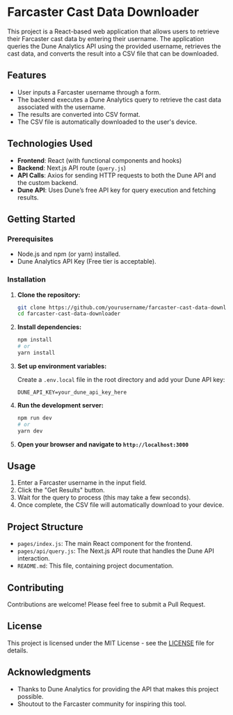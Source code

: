 # Farcaster Cast Data Downloader

This project is a React-based web application that allows users to retrieve their Farcaster cast data by entering their username. The application queries the Dune Analytics API using the provided username, retrieves the cast data, and converts the result into a CSV file that can be downloaded.

## Features
- User inputs a Farcaster username through a form.
- The backend executes a Dune Analytics query to retrieve the cast data associated with the username.
- The results are converted into CSV format.
- The CSV file is automatically downloaded to the user's device.

## Technologies Used
- **Frontend**: React (with functional components and hooks)
- **Backend**: Next.js API route (`query.js`)
- **API Calls**: Axios for sending HTTP requests to both the Dune API and the custom backend.
- **Dune API**: Uses Dune’s free API key for query execution and fetching results.

## Getting Started

### Prerequisites
- Node.js and npm (or yarn) installed.
- Dune Analytics API Key (Free tier is acceptable).

### Installation

1. **Clone the repository:**

   ```bash
   git clone https://github.com/yourusername/farcaster-cast-data-downloader.git
   cd farcaster-cast-data-downloader

2. **Install dependencies:**

   ```bash
   npm install
   # or
   yarn install
   ```

3. **Set up environment variables:**

   Create a `.env.local` file in the root directory and add your Dune API key:

   ```
   DUNE_API_KEY=your_dune_api_key_here
   ```

4. **Run the development server:**

   ```bash
   npm run dev
   # or
   yarn dev
   ```

5. **Open your browser and navigate to `http://localhost:3000`**

## Usage

1. Enter a Farcaster username in the input field.
2. Click the "Get Results" button.
3. Wait for the query to process (this may take a few seconds).
4. Once complete, the CSV file will automatically download to your device.

## Project Structure

- `pages/index.js`: The main React component for the frontend.
- `pages/api/query.js`: The Next.js API route that handles the Dune API interaction.
- `README.md`: This file, containing project documentation.

## Contributing

Contributions are welcome! Please feel free to submit a Pull Request.

## License

This project is licensed under the MIT License - see the [LICENSE](LICENSE) file for details.

## Acknowledgments

- Thanks to Dune Analytics for providing the API that makes this project possible.
- Shoutout to the Farcaster community for inspiring this tool.



